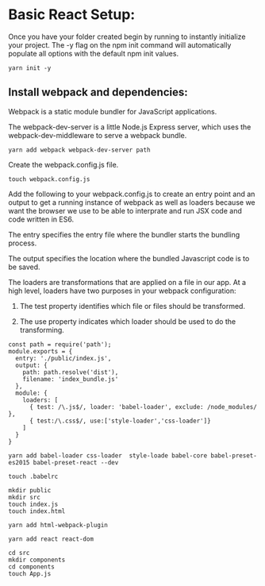 # Basic React Setup: 

Once you have your folder created begin by running to instantly initialize your project. The -y flag on the npm init command will automatically populate all options with the default npm init values.

```
yarn init -y 
```

## Install webpack and dependencies: 

Webpack is a static module bundler for JavaScript applications.

The webpack-dev-server is a little Node.js Express server, which uses the webpack-dev-middleware to serve a webpack bundle.

```
yarn add webpack webpack-dev-server path
```

Create the webpack.config.js file.

```
touch webpack.config.js
```


Add the following to your webpack.config.js to create an entry point and an output to get a running instance of webpack as well as loaders because we want the browser we use to be able to interprate and run JSX code and code written in ES6.

The entry specifies the entry file where the bundler starts the bundling process.

The output specifies the location where the bundled Javascript code is to be saved.

The loaders are transformations that are applied on a file in our app. At a high level, loaders have two purposes in your webpack configuration:

1. The test property identifies which file or files should be transformed.

2. The use property indicates which loader should be used to do the transforming.

```
const path = require('path');
module.exports = {
  entry: './public/index.js',
  output: {
    path: path.resolve('dist'),
    filename: 'index_bundle.js'
  },
  module: {
    loaders: [
      { test: /\.js$/, loader: 'babel-loader', exclude: /node_modules/ },
      { test:/\.css$/, use:['style-loader','css-loader']}
    ]
  }
}
```





```
yarn add babel-loader css-loader  style-loade babel-core babel-preset-es2015 babel-preset-react --dev
```


```
touch .babelrc
```



```
mkdir public
mkdir src
touch index.js
touch index.html
```

```
yarn add html-webpack-plugin
```

```
yarn add react react-dom
```

```
cd src
mkdir components 
cd components
touch App.js
```